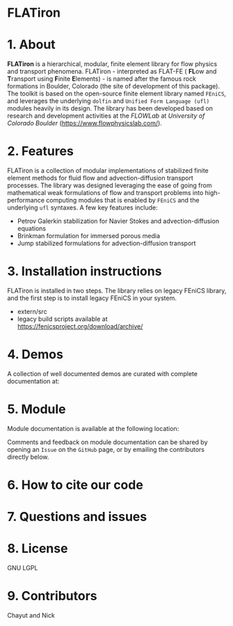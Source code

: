 # FLATiron

# 1. About

**FLATiron** is a hierarchical, modular, finite element library for flow physics and transport phenomena. FLATiron - interpreted as FLAT-FE ( **FL**ow and **T**ransport using **F**inite **E**lements) - is named after the famous rock formations in Boulder, Colorado (the site of development of this package). The toolkit is based on the open-source finite element library named `FEniCS`, and leverages the underlying `dolfin` and `Unified Form Language (ufl)` modules heavily in its design. The library has been developed based on research and development activities at the *FLOWLab* at *University of Colorado Boulder* (https://www.flowphysicslab.com/).

# 2. Features

FLATiron is a collection of modular implementations of stabilized finite element methods for fluid flow and advection-diffusion transport processes. The library was designed leveraging the ease of going from mathematical weak formulations of flow and transport problems into high-performance computing modules that is enabled by `FEniCS` and the underlying `ufl` syntaxes. A few key features include:

- Petrov Galerkin stabilization for Navier Stokes and advection-diffusion equations
- Brinkman formulation for immersed porous media
- Jump stabilized formulations for advection-diffusion transport

# 3. Installation instructions

FLATiron is installed in two steps. The library relies on legacy FEniCS library, and the first step is to install legacy FEniCS in your system.
- extern/src
- legacy build scripts available at https://fenicsproject.org/download/archive/

# 4. Demos

A collection of well documented demos are curated with complete documentation at: 

# 5. Module

Module documentation is available at the following location:

Comments and feedback on module documentation can be shared by opening an `Issue` on the `GitHub` page, or by emailing the contributors directly below.

# 6. How to cite our code


# 7. Questions and issues


# 8. License

GNU LGPL

# 9. Contributors

Chayut and Nick
